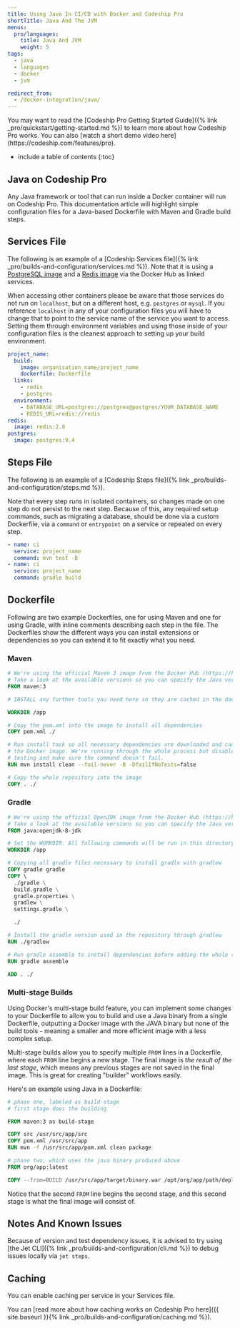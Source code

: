 ```yaml
---
title: Using Java In CI/CD with Docker and Codeship Pro
shortTitle: Java And The JVM
menus:
  pro/languages:
    title: Java And JVM
    weight: 5
tags:
  - java
  - languages
  - docker
  - jvm

redirect_from:
  - /docker-integration/java/
---
```


<div class="info-block">
You may want to read the [Codeship Pro Getting Started Guide]({% link _pro/quickstart/getting-started.md %}) to learn more about how Codeship Pro works. You can also [watch a short demo video here](https://codeship.com/features/pro).
</div>

* include a table of contents
{:toc}

## Java on Codeship Pro

Any Java framework or tool that can run inside a Docker container will run on Codeship Pro. This documentation article will highlight simple configuration files for a Java-based Dockerfile with Maven and Gradle build steps.

## Services File

The following is an example of a [Codeship Services file]({% link _pro/builds-and-configuration/services.md %}). Note that it is using a [PostgreSQL image](https://hub.docker.com/_/postgres/) and a [Redis image](https://hub.docker.com/_/redis/) via the Docker Hub as linked services.

When accessing other containers please be aware that those services do not run on `localhost`, but on a different host, e.g. `postgres` or `mysql`. If you reference `localhost` in any of your configuration files you will have to change that to point to the service name of the service you want to access. Setting them through environment variables and using those inside of your configuration files is the cleanest approach to setting up your build environment.

```yaml
project_name:
  build:
    image: organisation_name/project_name
    dockerfile: Dockerfile
  links:
    - redis
    - postgres
  environment:
    - DATABASE_URL=postgres://postgres@postgres/YOUR_DATABASE_NAME
    - REDIS_URL=redis://redis
redis:
  image: redis:2.8
postgres:
  image: postgres:9.4
```

## Steps File

The following is an example of a [Codeship Steps file]({% link _pro/builds-and-configuration/steps.md %}).

Note that every step runs in isolated containers, so changes made on one step do not persist to the next step.  Because of this, any required setup commands, such as migrating a database, should be done via a custom Dockerfile, via a `command` or `entrypoint` on a service or repeated on every step.

```yaml
- name: ci
  service: project_name
  command: mvn test -B
- name: ci
  service: project_name
  command: gradle build
```

## Dockerfile

Following are two example Dockerfiles, one for using Maven and one for using Gradle, with inline comments describing each step in the file. The Dockerfiles show the different ways you can install extensions or dependencies so you can extend it to fit exactly what you need.

### Maven

```dockerfile
# We're using the official Maven 3 image from the Docker Hub (https://hub.docker.com/_/maven/).
# Take a look at the available versions so you can specify the Java version you want to use.
FROM maven:3

# INSTALL any further tools you need here so they are cached in the docker build

WORKDIR /app

# Copy the pom.xml into the image to install all dependencies
COPY pom.xml ./

# Run install task so all necessary dependencies are downloaded and cached in
# the Docker image. We're running through the whole process but disable
# testing and make sure the command doesn't fail.
RUN mvn install clean --fail-never -B -DfailIfNoTests=false

# Copy the whole repository into the image
COPY . ./
```

### Gradle

```dockerfile
# We're using the official OpenJDK image from the Docker Hub (https://hub.docker.com/_/java/).
# Take a look at the available versions so you can specify the Java version you want to use.
FROM java:openjdk-8-jdk

# Set the WORKDIR. All following commands will be run in this directory.
WORKDIR /app

# Copying all gradle files necessary to install gradle with gradlew
COPY gradle gradle
COPY \
  ./gradle \
  build.gradle \
  gradle.properties \
  gradlew \
  settings.gradle \

  ./

# Install the gradle version used in the repository through gradlew
RUN ./gradlew

# Run gradle assemble to install dependencies before adding the whole repository
RUN gradle assemble

ADD . ./
```

### Multi-stage Builds

Using Docker's multi-stage build feature, you can implement some changes to your Dockerfile to allow you to build and use a Java binary from a single Dockerfile, outputting a Docker image with the JAVA binary but none of the build tools - meaning a smaller and more efficient image with a less complex setup.

Multi-stage builds allow you to specify multiple `FROM` lines in a Dockerfile, where each `FROM` line begins a new stage. The final image is _the result of the last stage_, which means any previous stages are not saved in the final image. This is great for creating "builder" workflows easily.

Here's an example using Java in a Dockerfile:

```dockerfile
# phase one, labeled as build-stage
# first stage does the building

FROM maven:3 as build-stage

COPY src /usr/src/app/src
COPY pom.xml /usr/src/app
RUN mvn -f /usr/src/app/pom.xml clean package

# phase two, which uses the java binary produced above
FROM org/app:latest

COPY --from=BUILD /usr/src/app/target/binary.war /opt/org/app/path/deployments/binary.war
```

Notice that the second `FROM` line begins the second stage, and this second stage is what the final image will consist of.

## Notes And Known Issues

Because of version and test dependency issues, it is advised to try using [the Jet CLI]({% link _pro/builds-and-configuration/cli.md %}) to debug issues locally via `jet steps`.

## Caching

You can enable caching per service in your Services file.

You can [read more about how caching works on Codeship Pro here]({{ site.baseurl }}{% link _pro/builds-and-configuration/caching.md %}).
